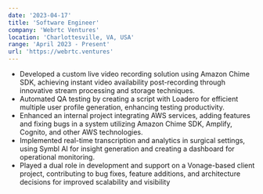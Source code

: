 ```yaml
---
date: '2023-04-17'
title: 'Software Engineer'
company: 'Webrtc Ventures'
location: 'Charlottesville, VA, USA'
range: 'April 2023 - Present'
url: 'https://webrtc.ventures'
---
```


- Developed a custom live video recording solution using Amazon Chime SDK, achieving instant video
  availability post-recording through innovative stream processing and storage techniques.
- Automated QA testing by creating a script with Loadero for efficient multiple user profile generation,
  enhancing testing productivity.
- Enhanced an internal project integrating AWS services, adding features and fixing bugs in a system
  utilizing Amazon Chime SDK, Amplify, Cognito, and other AWS technologies.
- Implemented real-time transcription and analytics in surgical settings, using Symbl AI for insight
  generation and creating a dashboard for operational monitoring.
- Played a dual role in development and support on a Vonage-based client project, contributing to bug
  fixes, feature additions, and architecture decisions for improved scalability and visibility
